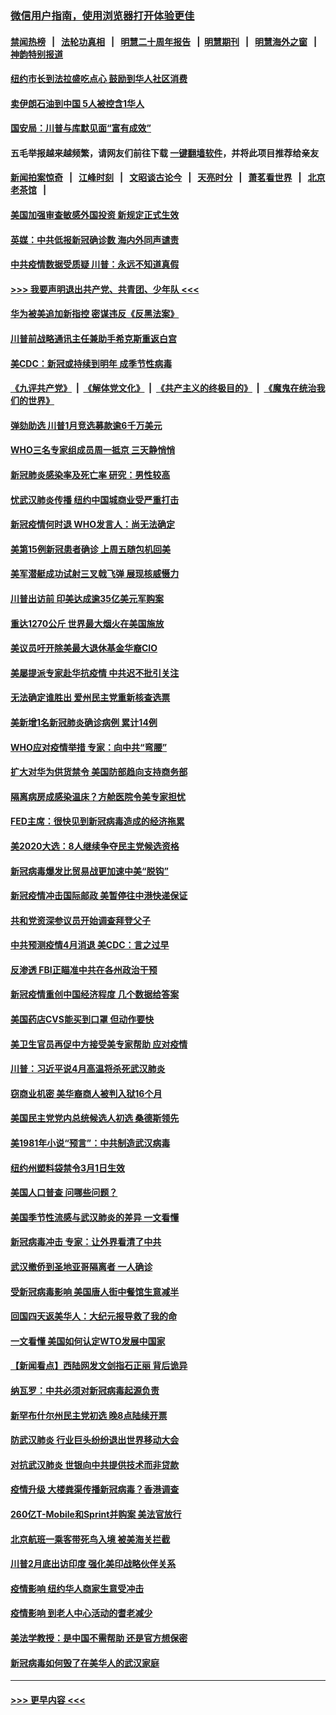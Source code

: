 ### [微信用户指南，使用浏览器打开体验更佳](https://github.com/gfw-breaker/banned-news1/blob/master/indexes/wechat-guide.md?t=0)
#### [禁闻热榜](热点新闻.md?t=0)  &nbsp;&nbsp;|&nbsp;&nbsp; [法轮功真相](https://github.com/gfw-breaker/truth/blob/master/README.md?t=0) &nbsp;&nbsp;|&nbsp;&nbsp; [明慧二十周年报告](https://github.com/gfw-breaker/mh-reports/blob/master/README.md?t=0) &nbsp;&nbsp;|&nbsp;&nbsp;[明慧期刊](https://github.com/gfw-breaker/mh-qikan) &nbsp;&nbsp;|&nbsp;&nbsp; [明慧海外之窗](https://github.com/gfw-breaker/mh-news/blob/master/README.md?t=0) &nbsp;&nbsp;|&nbsp;&nbsp; [神韵特别报道](https://github.com/gfw-breaker/mh-news/blob/master/shenyun.md?t=0)
#### [纽约市长到法拉盛吃点心  鼓励到华人社区消费](../pages/nsc412/n11868197.md?t=02142256) 
#### [卖伊朗石油到中国  5人被控含1华人](../pages/nsc412/n11867988.md?t=02142256) 
#### [国安局：川普与库默见面“富有成效”](../pages/nsc412/n11867976.md?t=02142256) 
#### 五毛举报越来越频繁，请网友们前往下载 [一键翻墙软件](https://github.com/gfw-breaker/ssr-accounts)，并将此项目推荐给亲友
#### [新闻拍案惊奇](https://github.com/gfw-breaker/banned-news1/blob/master/pages/link4.md) &nbsp;&nbsp;|&nbsp;&nbsp; [江峰时刻](https://github.com/gfw-breaker/banned-news1/blob/master/pages/link4.md) &nbsp;&nbsp;|&nbsp;&nbsp; [文昭谈古论今](https://github.com/gfw-breaker/banned-news1/blob/master/pages/link4.md) &nbsp;&nbsp;|&nbsp;&nbsp; [天亮时分](https://github.com/gfw-breaker/banned-news1/blob/master/pages/link4.md) &nbsp;&nbsp;|&nbsp;&nbsp; [萧茗看世界](https://github.com/gfw-breaker/banned-news1/blob/master/pages/link4.md) &nbsp;&nbsp;|&nbsp;&nbsp; [北京老茶馆](https://github.com/gfw-breaker/banned-news1/blob/master/pages/link4.md) &nbsp;&nbsp;|&nbsp;&nbsp; 
#### [美国加强审查敏感外国投资 新规定正式生效](../pages/nsc412/n11868041.md?t=02142256) 
#### [英媒：中共低报新冠确诊数 海内外同声谴责](../pages/nsc412/n11867421.md?t=02142256) 
#### [中共疫情数据受质疑 川普：永远不知道真假](../pages/nsc412/n11867195.md?t=02142256) 
#### [>>> 我要声明退出共产党、共青团、少年队 <<<](https://github.com/begood0513/goodnews/blob/master/quit/letter.md) 
#### [华为被美追加新指控 密谋违反《反黑法案》](../pages/nsc412/n11867191.md?t=02142256) 
#### [川普前战略通讯主任兼助手希克斯重返白宫](../pages/nsc412/n11867104.md?t=02142256) 
#### [美CDC：新冠或持续到明年 成季节性病毒](../pages/nsc412/n11867279.md?t=02142256) 
#### [《九评共产党》](https://github.com/begood0513/9ping.md/blob/master/README.md) &nbsp;|&nbsp; [《解体党文化》](../../../../jtdwh.md/blob/master/README.md)  &nbsp;|&nbsp; [《共产主义的终极目的》](../../../../gczydzjmd.md/blob/master/README.md) &nbsp;|&nbsp; [《魔鬼在统治我们的世界》](../../../../mgztzwmdsj.md/blob/master/README.md) 
#### [弹劾助选 川普1月竞选募款逾6千万美元](../pages/nsc412/n11866950.md?t=02142256) 
#### [WHO三名专家组成员周一抵京 三天静悄悄](../pages/nsc412/n11866947.md?t=02142256) 
#### [新冠肺炎感染率及死亡率 研究：男性较高](../pages/nsc412/n11866956.md?t=02142256) 
#### [忧武汉肺炎传播 纽约中国城商业受严重打击](../pages/nsc412/n11866902.md?t=02142256) 
#### [新冠疫情何时退 WHO发言人：尚无法确定](../pages/nsc412/n11866864.md?t=02142256) 
#### [美第15例新冠患者确诊 上周五随包机回美](../pages/nsc412/n11866852.md?t=02142256) 
#### [美军潜艇成功试射三叉戟飞弹 展现核威慑力](../pages/nsc412/n11866046.md?t=02142256) 
#### [川普出访前 印美达成逾35亿美元军购案](../pages/nsc412/n11865444.md?t=02142256) 
#### [重达1270公斤 世界最大烟火在美国施放](../pages/nsc412/n11865198.md?t=02142256) 
#### [美议员吁开除美最大退休基金华裔CIO](../pages/nsc412/n11865230.md?t=02142256) 
#### [美屡提派专家赴华抗疫情 中共迟不批引关注](../pages/nsc412/n11864719.md?t=02142256) 
#### [无法确定谁胜出 爱州民主党重新核查选票](../pages/nsc412/n11864830.md?t=02142256) 
#### [美新增1名新冠肺炎确诊病例 累计14例](../pages/nsc412/n11864893.md?t=02142256) 
#### [WHO应对疫情举措 专家：向中共“弯腰”](../pages/nsc412/n11864727.md?t=02142256) 
#### [扩大对华为供货禁令 美国防部趋向支持商务部](../pages/nsc412/n11864773.md?t=02142256) 
#### [隔离病房成感染温床？方舱医院令美专家担忧](../pages/nsc412/n11864575.md?t=02142256) 
#### [FED主席：很快见到新冠病毒造成的经济拖累](../pages/nsc412/n11864507.md?t=02142256) 
#### [美2020大选：8人继续争夺民主党候选资格](../pages/nsc412/n11864327.md?t=02142256) 
#### [新冠病毒爆发比贸易战更加速中美“脱钩”](../pages/nsc412/n11864470.md?t=02142256) 
#### [新冠疫情冲击国际邮政 美暂停往中港快递保证](../pages/nsc412/n11864207.md?t=02142256) 
#### [共和党资深参议员开始调查拜登父子](../pages/nsc412/n11863984.md?t=02142256) 
#### [中共预测疫情4月消退 美CDC：言之过早](../pages/nsc412/n11864310.md?t=02142256) 
#### [反渗透 FBI正瞄准中共在各州政治干预](../pages/nsc412/n11864300.md?t=02142256) 
#### [新冠疫情重创中国经济程度 几个数据给答案](../pages/nsc412/n11864203.md?t=02142256) 
#### [美国药店CVS能买到口罩 但动作要快](../pages/nsc412/n11862438.md?t=02142256) 
#### [美卫生官员再促中方接受美专家帮助 应对疫情](../pages/nsc412/n11864043.md?t=02142256) 
#### [川普：习近平说4月高温将杀死武汉肺炎](../pages/nsc412/n11860814.md?t=02142256) 
#### [窃商业机密 美华裔商人被判入狱16个月](../pages/nsc412/n11863911.md?t=02142256) 
#### [美国民主党党内总统候选人初选 桑德斯领先](../pages/nsc412/n11863475.md?t=02142256) 
#### [美1981年小说“预言”：中共制造武汉病毒](../pages/nsc412/n11863306.md?t=02142256) 
#### [纽约州塑料袋禁令3月1日生效](../pages/nsc412/n11862832.md?t=02142256) 
#### [美国人口普查  问哪些问题？](../pages/nsc412/n11862808.md?t=02142256) 
#### [美国季节性流感与武汉肺炎的差异 一文看懂](../pages/nsc412/n11862428.md?t=02142256) 
#### [新冠病毒冲击 专家：让外界看清了中共](../pages/nsc412/n11862280.md?t=02142256) 
#### [武汉撤侨到圣地亚哥隔离者 一人确诊](../pages/nsc412/n11862460.md?t=02142256) 
#### [受新冠病毒影响 美国唐人街中餐馆生意减半](../pages/nsc412/n11861940.md?t=02142256) 
#### [回国四天返美华人：大纪元报导救了我的命](../pages/nsc412/n11862181.md?t=02142256) 
#### [一文看懂 美国如何认定WTO发展中国家](../pages/nsc412/n11862051.md?t=02142256) 
#### [【新闻看点】西陆网发文剑指石正丽 背后诡异](../pages/nsc412/n11861792.md?t=02142256) 
#### [纳瓦罗：中共必须对新冠病毒起源负责](../pages/nsc412/n11861810.md?t=02142256) 
#### [新罕布什尔州民主党初选 晚8点陆续开票](../pages/nsc412/n11861872.md?t=02142256) 
#### [防武汉肺炎 行业巨头纷纷退出世界移动大会](../pages/nsc412/n11861795.md?t=02142256) 
#### [对抗武汉肺炎 世银向中共提供技术而非贷款](../pages/nsc412/n11861652.md?t=02142256) 
#### [疫情升级 大楼粪渠传播新冠病毒？香港调查](../pages/nsc412/n11861556.md?t=02142256) 
#### [260亿T-Mobile和Sprint并购案 美法官放行](../pages/nsc412/n11861511.md?t=02142256) 
#### [北京航班一乘客带死鸟入境 被美海关拦截](../pages/nsc412/n11861317.md?t=02142256) 
#### [川普2月底出访印度 强化美印战略伙伴关系](../pages/nsc412/n11860557.md?t=02142256) 
#### [疫情影响  纽约华人商家生意受冲击](../pages/nsc412/n11860284.md?t=02142256) 
#### [疫情影响  到老人中心活动的耆老减少](../pages/nsc412/n11860199.md?t=02142256) 
#### [美法学教授：是中国不需帮助 还是官方想保密](../pages/nsc412/n11859492.md?t=02142256) 
#### [新冠病毒如何毁了在美华人的武汉家庭](../pages/nsc412/n11859524.md?t=02142256) 

----
#### [ >>> 更早内容 <<< ](../indexes/nsc412-earlier.md)
